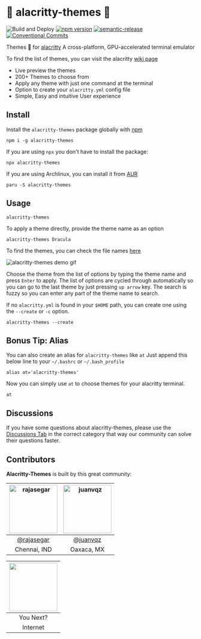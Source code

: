 # :rainbow: alacritty-themes :lollipop:

![Build and Deploy](https://github.com/rajasegar/alacritty-themes/workflows/Build%20and%20Deploy/badge.svg)
[![npm version](http://img.shields.io/npm/v/alacritty-themes.svg?style=flat)](https://npmjs.org/package/alacritty-themes 'View this project on npm')
[![semantic-release](https://img.shields.io/badge/%20%20%F0%9F%93%A6%F0%9F%9A%80-semantic--release-e10079.svg)](https://github.com/semantic-release/semantic-release)
[![Conventional Commits](https://img.shields.io/badge/Conventional%20Commits-1.0.0-yellow.svg)](https://conventionalcommits.org)

Themes :candy: for [alacritty](https://github.com/alacritty/alacritty) A cross-platform, GPU-accelerated terminal emulator

To find the list of themes, you can visit the alacritty [wiki page](https://github.com/alacritty/alacritty/wiki/Color-schemes)

- Live preview the themes
- 200+ Themes to choose from
- Apply any theme with just one command at the terminal
- Option to create your `alacritty.yml` config file
- Simple, Easy and intuitive User experience

## Install

Install the `alacritty-themes` package globally with [npm](https://npmjs.com)

```
npm i -g alacritty-themes
```

If you are using `npx` you don't have to install the package:

```
npx alacritty-themes
```

If you are using Archlinux, you can install it from [AUR](https://aur.archlinux.org/packages/alacritty-themes/)

```
paru -S alacritty-themes
```

## Usage

```
alacritty-themes
```

To apply a theme directly, provide the theme name as an option

```
alacritty-themes Dracula
```

To find the themes, you can check the file names [here](/themes)

![alacritty-themes demo gif](demo.gif)

Choose the theme from the list of options by typing the theme name and press `Enter` to apply.
The list of options are cycled through automatically so you can go to the last theme
by just pressing `up arrow` key.
The search is fuzzy so you can enter any part of the theme name to search.

If no `alacritty.yml` is found in your `$HOME` path, you can create one using the `--create` or `-c` option.

```
alacritty-themes --create
```

## Bonus Tip: Alias

You can also create an alias for `alacritty-themes` like `at`
Just append this below line to your `~/.bashrc` or `~/.bash_profile`

```
alias at='alacritty-themes'
```

Now you can simply use `at` to choose themes for your alacritty terminal.

```
at
```

## Discussions

If you have some questions about alacritty-themes, please use the [Discussions Tab](https://github.com/rajasegar/alacritty-themes/discussions) in the correct category that way our community can solve their questions faster.

## Contributors

**Alacritty-Themes** is built by this great community:

| <img src="https://avatars.githubusercontent.com/rajasegar?s=256" alt="rajasegar" width="128" /> | <img src="https://avatars.githubusercontent.com/juanvqz?s=256" alt="juanvqz" width="128" /> |
| :---------------------------------------------------------------------------------------------: | :-----------------------------------------------------------------------------------------: |
|                      <a href="https://github.com/rajasegar">@rajasegar</a>                      |                      <a href="https://github.com/juanvqz">@juanvqz</a>                      |
|                                          Chennai, IND                                           |                                         Oaxaca, MX                                          |

| <img src="https://www.gravatar.com/avatar/00000000000000000000000000000000?d=identicon&s=128&" alt="" width="128" /> |
| :------------------------------------------------------------------------------------------------------------------: |
|                                                      You Next?                                                       |
|                                                       Internet                                                       |
